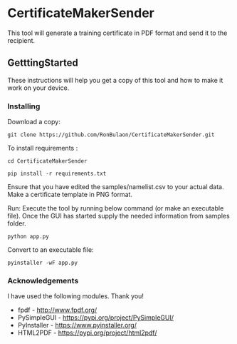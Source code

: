 # CertificateMakerSender
This tool will generate a training certificate in PDF format and send it to the recipient.

## GetttingStarted
These instructions will help you get a copy of this tool and how to make it work on your device.

### Installing

Download a copy:
```
git clone https://github.com/RonBulaon/CertificateMakerSender.git
```

To install requirements :
```
cd CertificateMakerSender
```

```
pip install -r requirements.txt
```

Ensure that you have edited the samples/namelist.csv to your actual data. Make a certificate template in PNG format.


Run:
Execute the tool by running below command (or make an executable file). Once the GUI has started supply the needed information from samples folder.
```
python app.py
```



Convert to an executable file:
```
pyinstaller -wF app.py
```

### Acknowledgements
I have used the following modules. Thank you!
* fpdf - http://www.fpdf.org/
* PySimpleGUI - https://pypi.org/project/PySimpleGUI/
* PyInstaller - https://www.pyinstaller.org/
* HTML2PDF - https://pypi.org/project/html2pdf/

